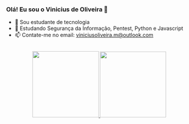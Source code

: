 ### Olá! Eu sou o Vinicius de Oliveira 👋


- 🔭 Sou estudante de tecnologia
- 🌱 Estudando Segurança da Informação, Pentest, Python e Javascript
- 📫 Contate-me no email: viniciusoliveira.m@outlook.com

##

<div style="display: inline_block" align="center">
  <a href="https://github.com/0liveira7">
  <img height="180em" src="https://github-readme-stats-eight-delta-81.vercel.app/api?username=0liveira7&show_icons=true&theme=dark&include_all_commits=true&count_private=true"/>
  <img height="179em" src="https://github-readme-stats-eight-delta-81.vercel.app/api/top-langs/?username=0liveira7&layout=compact&count_private=true&theme=dark"/>
</div>
<div style="display: inline_block" align="center"><br>
